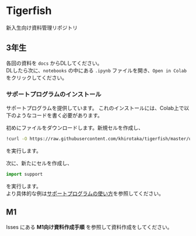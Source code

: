 # Tigerfish
新入生向け資料管理リポジトリ



## 3年生
各回の資料を `docs` からDLしてください。  
DLしたら次に、`notebooks` の中にある `.ipynb` ファイルを開き、`Open in Colab` をクリックしてください。

### サポートプログラムのインストール
サポートプログラムを提供しています。
これのインストールには、Colab上で以下のようなコードを書く必要があります。

初めにファイルをダウンロードします。新規セルを作成し、

```sh
!curl -O https://raw.githubusercontent.com/khirotaka/tigerfish/master/utils/support.py
```

を実行します。

次に、新たにセルを作成し、

```python
import support
```

を実行します。  
より具体的な例は[サポートプログラムの使い方](utils/サポートプラグラムの使い方.ipynb)を参照してください。

## M1
Isses にある **M1向け資料作成手順** を参照して資料作成をしてください。

